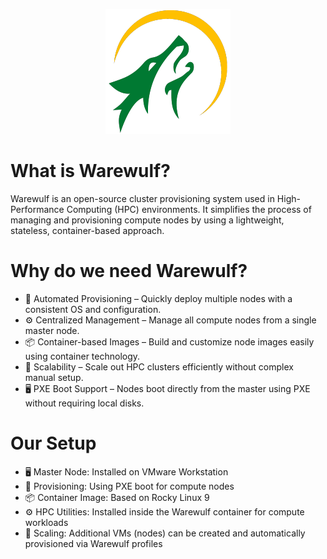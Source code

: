 <p align="center">
  <img src="https://github.com/faizank789/warewulf/blob/e524a22b89ff6451b9ebf4bce58cee6087ecdc96/images/warewulf.png" alt="warewulf" />
</p>

# What is Warewulf?
Warewulf is an open-source cluster provisioning system used in High-Performance Computing (HPC) environments. It simplifies the process of managing and provisioning compute nodes by using a lightweight, stateless, container-based approach.

# Why do we need Warewulf?
- 🚀 Automated Provisioning – Quickly deploy multiple nodes with a consistent OS and configuration.  
- ⚙️ Centralized Management – Manage all compute nodes from a single master node.  
- 📦 Container-based Images – Build and customize node images easily using container technology.  
- 🔄 Scalability – Scale out HPC clusters efficiently without complex manual setup.  
- 🖥️ PXE Boot Support – Nodes boot directly from the master using PXE without requiring local disks.  


# Our Setup

- 🖥️ Master Node: Installed on VMware Workstation  
- 📡 Provisioning: Using PXE boot for compute nodes  
- 📦 Container Image: Based on Rocky Linux 9  
- ⚙️ HPC Utilities: Installed inside the Warewulf container for compute workloads  
- 🔄 Scaling: Additional VMs (nodes) can be created and automatically provisioned via Warewulf profiles  



